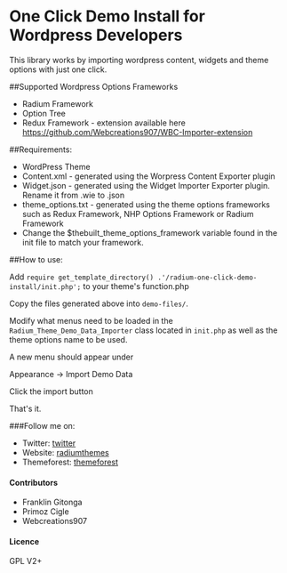 One Click Demo Install for Wordpress Developers
==========================

This library works by importing wordpress content, widgets  and theme options with just one click.

##Supported Wordpress Options Frameworks
* Radium Framework
* Option Tree
* Redux Framework - extension available here https://github.com/Webcreations907/WBC-Importer-extension 


##Requirements:

* WordPress Theme
* Content.xml - generated using the Worpress Content Exporter plugin
* Widget.json - generated using the Widget Importer Exporter plugin. Rename it from .wie to .json
* theme_options.txt - generated using the theme options frameworks such as Redux Framework, NHP Options Framework or Radium Framework
* Change the $thebuilt_theme_options_framework variable found in the init file to match your framework.

##How to use:

Add  `require get_template_directory() .'/radium-one-click-demo-install/init.php';` to your theme's function.php

Copy the files generated above into `demo-files/`.

Modify what menus need to be loaded in the `Radium_Theme_Demo_Data_Importer` class located in `init.php` as well as the theme options name to be used.

A new menu should appear under

Appearance -> Import Demo Data

Click the import button 


That's it.

###Follow me on: 

* Twitter: [twitter](http://twitter.com/Frankgm1 "@Frankgm1")
* Website: [radiumthemes](http://radiumthemes.com/ "Radium Themes") 
* Themeforest: [themeforest](http://themeforest.net/user/FranklinM2?ref=FranklinM2 "Themeforest")

#### Contributors
  * Franklin Gitonga
  * Primoz Cigle
  * Webcreations907
  
#### Licence
GPL V2+
